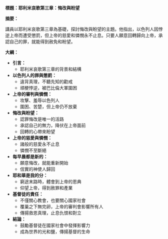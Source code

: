 **標題：耶利米哀歌第三章：悔改與盼望**

**摘要：**

講員以耶利米哀歌第三章為基礎，探討悔改與盼望的主題。他指出，以色列人因悖逆上帝而遭受懲罰，但上帝的慈愛和憐憫永不止息。只要人願意回轉歸向上帝，承認自己的罪，就能得到赦免和盼望。

**大綱：**

* **引言：**
    * 耶利米哀歌第三章的背景和結構
* **以色列人的罪與懲罰：**
    * 違背真理，不聽先知的勸戒
    * 頑梗悖逆，被巴比倫大軍圍困
* **上帝的審判與憐憫：**
    * 攻擊、羞辱以色列人
    * 圍困、苦楚，但上帝仍不放棄
* **悔改與盼望：**
    * 認罪悔改是唯一的活路
    * 承認自己的無力，降伏在上帝面前
    * 回轉的心帶來盼望
* **上帝的慈愛與憐憫：**
    * 諸般的慈愛永不止息
    * 憐憫不至斷絕
* **每早晨都是新的：**
    * 願意悔改，就能重新開始
    * 信實的神使人歸回
* **耶和華是我的分：**
    * 窮途末路時，體會到上帝的恩典
    * 仰望上帝，得到赦罪和產業
* **基督徒的責任：**
    * 不僅關心教會，也要關心國家社會
    * 覆巢之下無完卵，上帝的審判會影響所有人
    * 傳揚救恩真理，止息仇恨和對立
* **結論：**
    * 鼓勵基督徒在國家社會中發揮影響力
    * 成為世界的光和鹽，傳揚基督的生命